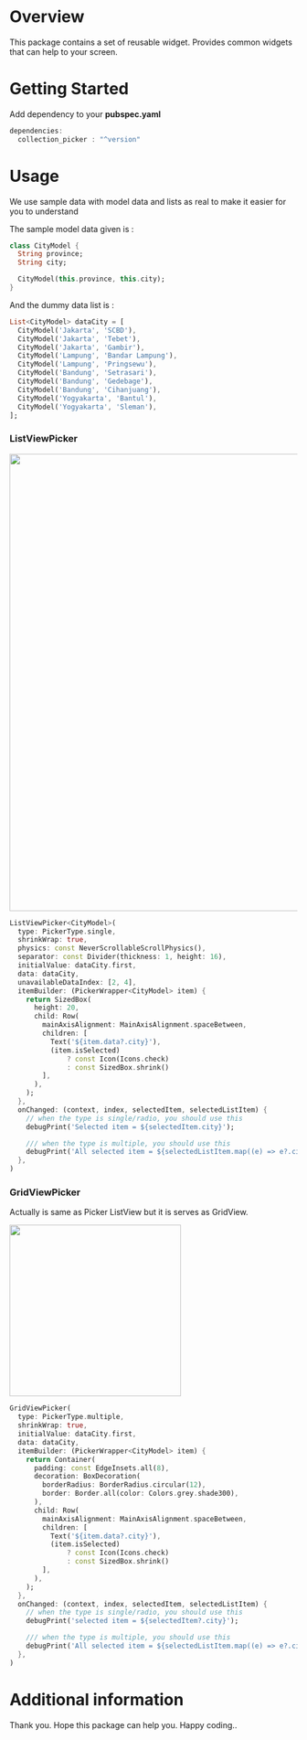 <!--
This README describes the package. If you publish this package to pub.dev,
this README's contents appear on the landing page for your package.

For information about how to write a good package README, see the guide for
[writing package pages](https://dart.dev/guides/libraries/writing-package-pages).

For general information about developing packages, see the Dart guide for
[creating packages](https://dart.dev/guides/libraries/create-library-packages)
and the Flutter guide for
[developing packages and plugins](https://flutter.dev/developing-packages).
-->

# Overview

This package contains a set of reusable widget.
Provides common widgets that can help to your screen.

# Getting Started

Add dependency to your **pubspec.yaml**
```dart
dependencies:
  collection_picker : "^version"
```
# Usage

We use sample data with model data and lists as real to make it easier for you to understand

The sample model data given is :
```dart
class CityModel {
  String province;
  String city;

  CityModel(this.province, this.city);
}
```

And the dummy data list is :
```dart
List<CityModel> dataCity = [
  CityModel('Jakarta', 'SCBD'),
  CityModel('Jakarta', 'Tebet'),
  CityModel('Jakarta', 'Gambir'),
  CityModel('Lampung', 'Bandar Lampung'),
  CityModel('Lampung', 'Pringsewu'),
  CityModel('Bandung', 'Setrasari'),
  CityModel('Bandung', 'Gedebage'),
  CityModel('Bandung', 'Cihanjuang'),
  CityModel('Yogyakarta', 'Bantul'),
  CityModel('Yogyakarta', 'Sleman'),
];
```

### ListViewPicker

<img src="https://user-images.githubusercontent.com/47182823/233113361-7ccfebb0-28a1-4692-b3dc-3c574d651306.gif" width="800" />

```dart
ListViewPicker<CityModel>(
  type: PickerType.single,
  shrinkWrap: true,
  physics: const NeverScrollableScrollPhysics(),
  separator: const Divider(thickness: 1, height: 16),
  initialValue: dataCity.first,
  data: dataCity,
  unavailableDataIndex: [2, 4],
  itemBuilder: (PickerWrapper<CityModel> item) {
    return SizedBox(
      height: 20,
      child: Row(
        mainAxisAlignment: MainAxisAlignment.spaceBetween,
        children: [
          Text('${item.data?.city}'),
          (item.isSelected)
              ? const Icon(Icons.check)
              : const SizedBox.shrink()
        ],
      ),
    );
  },
  onChanged: (context, index, selectedItem, selectedListItem) {
    // when the type is single/radio, you should use this
    debugPrint('Selected item = ${selectedItem.city}');

    /// when the type is multiple, you should use this
    debugPrint('All selected item = ${selectedListItem.map((e) => e?.city)}');
  },
)
```

### GridViewPicker

Actually is same as Picker ListView but it is serves as GridView.

<img src="https://user-images.githubusercontent.com/47182823/233122729-e20c9c91-003a-4ff4-919f-6a65d6446bc0.gif" width="300" />

```dart
GridViewPicker(
  type: PickerType.multiple,
  shrinkWrap: true,
  initialValue: dataCity.first,
  data: dataCity,
  itemBuilder: (PickerWrapper<CityModel> item) {
    return Container(
      padding: const EdgeInsets.all(8),
      decoration: BoxDecoration(
        borderRadius: BorderRadius.circular(12),
        border: Border.all(color: Colors.grey.shade300),
      ),
      child: Row(
        mainAxisAlignment: MainAxisAlignment.spaceBetween,
        children: [
          Text('${item.data?.city}'),
          (item.isSelected)
              ? const Icon(Icons.check)
              : const SizedBox.shrink()
        ],
      ),
    );
  },
  onChanged: (context, index, selectedItem, selectedListItem) {
    // when the type is single/radio, you should use this
    debugPrint('selected item = ${selectedItem?.city}');

    /// when the type is multiple, you should use this
    debugPrint('All selected item = ${selectedListItem.map((e) => e?.city)}');
  },
)
```

# Additional information

Thank you.
Hope this package can help you.
Happy coding..